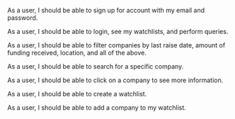 As a user, I should be able to sign up for account with my email and password.

As a user, I should be able to login, see my watchlists, and perform queries. 

As a user, I should be able to filter companies by last raise date, amount of funding received, location, and all of the above.

As a user, I should be able to search for a specific company.

As a user, I should be able to click on a company to see more information.

As a user, I should be able to create a watchlist.

As a user, I should be able to add a company to my watchlist.
